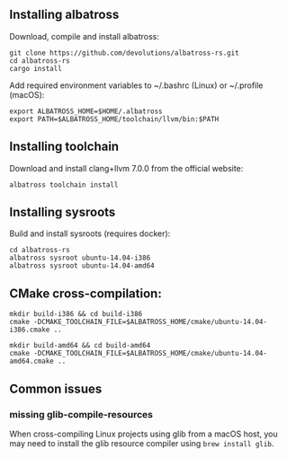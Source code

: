 
## Installing albatross

Download, compile and install albatross:

```
git clone https://github.com/devolutions/albatross-rs.git
cd albatross-rs
cargo install
```

Add required environment variables to ~/.bashrc (Linux) or ~/.profile (macOS):

```
export ALBATROSS_HOME=$HOME/.albatross
export PATH=$ALBATROSS_HOME/toolchain/llvm/bin:$PATH
```

## Installing toolchain

Download and install clang+llvm 7.0.0 from the official website:

```
albatross toolchain install
```

## Installing sysroots

Build and install sysroots (requires docker):

```
cd albatross-rs
albatross sysroot ubuntu-14.04-i386
albatross sysroot ubuntu-14.04-amd64
```

## CMake cross-compilation:

```
mkdir build-i386 && cd build-i386
cmake -DCMAKE_TOOLCHAIN_FILE=$ALBATROSS_HOME/cmake/ubuntu-14.04-i386.cmake ..

mkdir build-amd64 && cd build-amd64
cmake -DCMAKE_TOOLCHAIN_FILE=$ALBATROSS_HOME/cmake/ubuntu-14.04-amd64.cmake ..
```

## Common issues

### missing glib-compile-resources

When cross-compiling Linux projects using glib from a macOS host, you may need to install the glib resource compiler using `brew install glib`.
